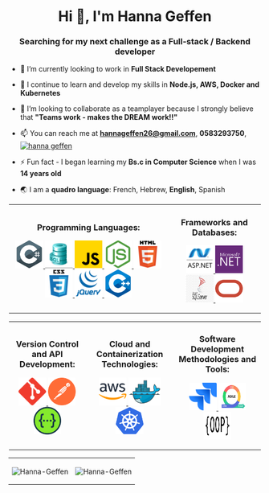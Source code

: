 <h1 align="center">Hi 👋, I'm Hanna Geffen</h1>
<h3 align="center">Searching for my next challenge as a Full-stack / Backend developer</h3>

- 🔭 I’m currently looking to work in **Full Stack Developement**

- 🌱 I continue to learn and develop my skills in **Node.js, AWS, Docker and Kubernetes**

- 👯 I’m looking to collaborate as a teamplayer because I strongly believe that **"Teams work - makes the DREAM work!!"**

<!---
- 👨‍💻 All of my projects are available at [My Portfolio](https://Hanna-Geffen.github.io/portfolio/)
--->
- 📫 You can reach me at **hannageffen26@gmail.com**, **0583293750**, <a href="https://www.linkedin.com/in/hanna-geffen-9b253599/" target="blank"><img align="center" src="https://raw.githubusercontent.com/rahuldkjain/github-profile-readme-generator/master/src/images/icons/Social/linked-in-alt.svg" alt="hanna geffen" height="30" width="40" /></a>

- ⚡ Fun fact - I began learning my **Bs.c in Computer Science** when I was **14 years old**

- 🌏 I am a **quadro language**: French, Hebrew, **English**, Spanish
<!---
<h3 align="center">Languages and Tools:</h3>
<p align="center">
  <a href="https://learn.microsoft.com/en-us/dotnet/csharp/" target="_blank" rel="noreferrer"> <img src="https://raw.githubusercontent.com/Hanna-Geffen/Hanna-Geffen/main/csharp.svg" alt="C#" width="40" height="40"/> </a>
  <a href="https://www.w3schools.com/sql/sql_intro.asp" target="_blank" rel="noreferrer"> <img src="https://raw.githubusercontent.com/Hanna-Geffen/Hanna-Geffen/main/sql.jpg" alt="SQL" width="40" height="40"/> </a>
  <a href="https://developer.mozilla.org/en-US/docs/Web/JavaScript" target="_blank" rel="noreferrer"> <img src="https://raw.githubusercontent.com/Hanna-Geffen/Hanna-Geffen/main/javascript.svg" alt="Javascript" width="40" height="40"/>
  <a href="https://www.w3.org/html/" target="_blank" rel="noreferrer"> <img src="https://raw.githubusercontent.com/Hanna-Geffen/Hanna-Geffen/main/html5.svg" alt="HTML5" width="40" height="40"/> </a>
  <a href="https://www.w3schools.com/css/" target="_blank" rel="noreferrer"> <img src="https://raw.githubusercontent.com/Hanna-Geffen/Hanna-Geffen/main/css3.svg" alt="CSS3" width="40" height="40"/> </a>
  <a href="https://jquery.com/" target="_blank" rel="noreferrer"> <img src="https://raw.githubusercontent.com/Hanna-Geffen/Hanna-Geffen/main/jquery.webp" alt="jQuery" width="40" height="40"/> </a>
  <a href="https://isocpp.org/" target="_blank" rel="noreferrer"> <img src="https://raw.githubusercontent.com/Hanna-Geffen/Hanna-Geffen/main/cpp.svg" alt="C++" width="40" height="40"/> </a>  
  <a href="https://dotnet.microsoft.com/en-us/apps/aspnet" target="_blank" rel="noreferrer"> <img src="https://raw.githubusercontent.com/Hanna-Geffen/Hanna-Geffen/main/asp_net.png" alt="ASP.Net" width="40" height="40"/> </a>
  <a href="https://dotnet.microsoft.com/en-us/" target="_blank" rel="noreferrer"> <img src="https://raw.githubusercontent.com/Hanna-Geffen/Hanna-Geffen/main/dotnet.svg" alt=".Net" width="40" height="40"/> </a>
  <a href="https://www.microsoft.com/en-us/sql-server/sql-server-downloads" target="_blank" rel="noreferrer"> <img src="https://raw.githubusercontent.com/Hanna-Geffen/Hanna-Geffen/main/sql_server.jpg" alt="SQL Server" width="40" height="40"/> </a>
  <a href="https://www.oracle.com/" target="_blank" rel="noreferrer"> <img src="https://raw.githubusercontent.com/Hanna-Geffen/Hanna-Geffen/main/oracle.svg" alt="ORACLE" width="40" height="40"/> </a>
  <a href="https://git-scm.com/" target="_blank" rel="noreferrer"> <img src="https://raw.githubusercontent.com/Hanna-Geffen/Hanna-Geffen/main/git.svg" alt="Git" width="55" height="55"/> </a>
  <a href="https://jira.atlassian.com/" target="_blank" rel="noreferrer"> <img src="https://raw.githubusercontent.com/Hanna-Geffen/Hanna-Geffen/main/jira.png" alt="Jira" width="40" height="40"/> </a>
  <a href="https://postman.com" target="_blank" rel="noreferrer"> <img src="https://raw.githubusercontent.com/Hanna-Geffen/Hanna-Geffen/main/postman.svg" alt="Postman" width="40" height="40"/> </a>
  <a href="https://swagger.io/" target="_blank" rel="noreferrer"> <img src="https://raw.githubusercontent.com/Hanna-Geffen/Hanna-Geffen/main/swagger.svg" alt="Swagger" width="40" height="40"/> </a>
  <a href="https://aws.amazon.com/" target="_blank" rel="noreferrer"> <img src="https://raw.githubusercontent.com/Hanna-Geffen/Hanna-Geffen/main/aws.svg" alt="AWS" width="40" height="40"/> </a>
  <a href="https://www.docker.com/" target="_blank" rel="noreferrer"> <img src="https://raw.githubusercontent.com/Hanna-Geffen/Hanna-Geffen/main/docker.jpg" alt="Docker" width="60" height="50"/> </a>
  <a href="https://kubernetes.io/" target="_blank" rel="noreferrer"> <img src="https://raw.githubusercontent.com/Hanna-Geffen/Hanna-Geffen/main/kubernetes.svg" alt="Kubernetes" width="55" height="55"/> </a>
  <a href="https://nodejs.org" target="_blank" rel="noreferrer"> <img src="https://raw.githubusercontent.com/Hanna-Geffen/Hanna-Geffen/main/nodejs.svg" alt="Node.js" width="40" height="40"/> </a>
  <a href="https://www.atlassian.com/agile" target="_blank" rel="noreferrer"> <img src="https://raw.githubusercontent.com/Hanna-Geffen/Hanna-Geffen/main/agile.jpg" alt="Agile" width="40" height="40"/> </a>
  <a href="https://www.tutorialspoint.com/design_pattern/index.htm" target="_blank" rel="noreferrer"> <img src="https://raw.githubusercontent.com/Hanna-Geffen/Hanna-Geffen/main/oop.png" alt="OOP" width="40" height="40"/> </a>
</p>
  --->
  <table align="center" style="border: 1px solid transparent">
     <td align="center">
        <h3 align="center">Programming Languages:</h3>
        <p align=center>
           <a href="https://learn.microsoft.com/en-us/dotnet/csharp/" target="_blank" rel="noreferrer"> <img src="https://raw.githubusercontent.com/Hanna-Geffen/Hanna-Geffen/main/csharp.svg" alt="C#" width="55" height="55"/> </a>
           <a href="https://www.w3schools.com/sql/sql_intro.asp" target="_blank" rel="noreferrer"> <img src="https://raw.githubusercontent.com/Hanna-Geffen/Hanna-Geffen/main/sql.jpg" alt="SQL" width="55" height="55"/> </a>
           <a href="https://developer.mozilla.org/en-US/docs/Web/JavaScript" target="_blank" rel="noreferrer"> <img src="https://raw.githubusercontent.com/Hanna-Geffen/Hanna-Geffen/main/javascript.svg" alt="Javascript" width="55" height="55"/> </a>
           <a href="https://nodejs.org" target="_blank" rel="noreferrer"> <img src="https://raw.githubusercontent.com/Hanna-Geffen/Hanna-Geffen/main/nodejs.svg" alt="Node.js" width="55" height="55"/> </a>
           <a href="https://www.w3.org/html/" target="_blank" rel="noreferrer"> <img src="https://raw.githubusercontent.com/Hanna-Geffen/Hanna-Geffen/main/html5.svg" alt="HTML5" width="55" height="55"/> </a>
           <a href="https://www.w3schools.com/css/" target="_blank" rel="noreferrer"> <img src="https://raw.githubusercontent.com/Hanna-Geffen/Hanna-Geffen/main/css3.svg" alt="CSS3" width="55" height="55"/> </a>
           <a href="https://jquery.com/" target="_blank" rel="noreferrer"> <img src="https://raw.githubusercontent.com/Hanna-Geffen/Hanna-Geffen/main/jquery.webp" alt="jQuery" width="55" height="55"/> </a>
           <a href="https://isocpp.org/" target="_blank" rel="noreferrer"> <img src="https://raw.githubusercontent.com/Hanna-Geffen/Hanna-Geffen/main/cpp.svg" alt="C++" width="55" height="55"/> </a>
        </p>
     </td>
     <td align="center">
        <h3 align="center">Frameworks and Databases:</h3>
        <p align="center">
           <a href="https://dotnet.microsoft.com/en-us/apps/aspnet" target="_blank" rel="noreferrer"> <img src="https://raw.githubusercontent.com/Hanna-Geffen/Hanna-Geffen/main/asp_net.png" alt="ASP.Net" width="55" height="55"/> </a>
           <a href="https://dotnet.microsoft.com/en-us/" target="_blank" rel="noreferrer"> <img src="https://raw.githubusercontent.com/Hanna-Geffen/Hanna-Geffen/main/dotnet.svg" alt=".Net" width="55" height="55"/> </a>
           <a href="https://www.microsoft.com/en-us/sql-server/sql-server-downloads" target="_blank" rel="noreferrer"> <img src="https://raw.githubusercontent.com/Hanna-Geffen/Hanna-Geffen/main/sql_server.jpg" alt="SQL Server" width="55" height="55"/> </a>
           <a href="https://www.oracle.com/" target="_blank" rel="noreferrer"> <img src="https://raw.githubusercontent.com/Hanna-Geffen/Hanna-Geffen/main/oracle.svg" alt="ORACLE" width="55" height="55"/> </a>
        </p>
     </td>
  </table>
  <table style="border: 1px solid transparent">
     <td>
        <h3 align="center">Version Control and API Development:</h3>
        <p align="center">
           <a href="https://git-scm.com/" target="_blank" rel="noreferrer"> <img src="https://raw.githubusercontent.com/Hanna-Geffen/Hanna-Geffen/main/git.svg" alt="Git" width="55" height="55"/> </a>
           <a href="https://postman.com" target="_blank" rel="noreferrer"> <img src="https://raw.githubusercontent.com/Hanna-Geffen/Hanna-Geffen/main/postman.svg" alt="Postman" width="55" height="55"/> </a>
           <a href="https://swagger.io/" target="_blank" rel="noreferrer"> <img src="https://raw.githubusercontent.com/Hanna-Geffen/Hanna-Geffen/main/swagger.svg" alt="Swagger" width="55" height="55"/> </a>
        </p>
     </td>
     <td>
        <h3 align="center">Cloud and Containerization Technologies:</h3>
        <p align="center">
           <a href="https://aws.amazon.com/" target="_blank" rel="noreferrer"> <img src="https://raw.githubusercontent.com/Hanna-Geffen/Hanna-Geffen/main/aws.svg" alt="AWS" width="55" height="55"/> </a>
           <a href="https://www.docker.com/" target="_blank" rel="noreferrer"> <img src="https://raw.githubusercontent.com/Hanna-Geffen/Hanna-Geffen/main/docker.jpg" alt="Docker" width="65" height="55"/> </a>
           <a href="https://kubernetes.io/" target="_blank" rel="noreferrer"> <img src="https://raw.githubusercontent.com/Hanna-Geffen/Hanna-Geffen/main/kubernetes.svg" alt="Kubernetes" width="55" height="55"/> </a>
        </p>
     </td> 
     <td>
        <h3 align="center">Software Development Methodologies and Tools:</h3>
        <p align="center">
           <a href="https://jira.atlassian.com/" target="_blank" rel="noreferrer"> <img src="https://raw.githubusercontent.com/Hanna-Geffen/Hanna-Geffen/main/jira.png" alt="Jira" width="55" height="55"/> </a>
           <a href="https://www.atlassian.com/agile" target="_blank" rel="noreferrer"> <img src="https://raw.githubusercontent.com/Hanna-Geffen/Hanna-Geffen/main/agile.jpg" alt="Agile" width="55" height="55"/> </a>
           <a href="https://www.tutorialspoint.com/design_pattern/index.htm" target="_blank" rel="noreferrer"> <img src="https://raw.githubusercontent.com/Hanna-Geffen/Hanna-Geffen/main/oop.png" alt="OOP" width="55" height="55"/> </a>
        </p>       
     </td>
</table>

<table align="center">
     <td>
        <p><img align="center" src="https://github-readme-stats.vercel.app/api/top-langs?username=Hanna-Geffen&show_icons=true&locale=en&layout=compact" alt="Hanna-Geffen" /></p>
     </td>
     <td>
        <p><img align="center" src="https://github-readme-streak-stats.herokuapp.com/?user=Hanna-Geffen&" alt="Hanna-Geffen" /></p>
     </td>
</table>

<!---
Hanna-Geffen/Hanna-Geffen is a ✨ special ✨ repository because its `README.md` (this file) appears on your GitHub profile.
You can click the Preview link to take a look at your changes.
--->
